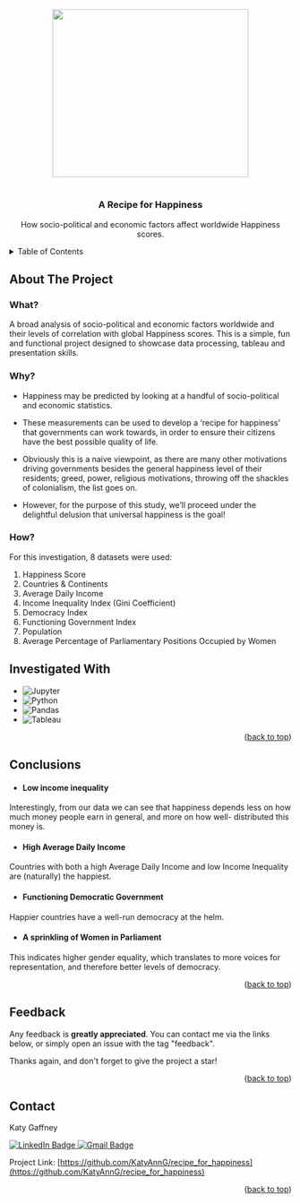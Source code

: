 
<!-- PROJECT LOGO -->

<div id="header" align="center">
  <img src="https://t4.ftcdn.net/jpg/01/36/70/67/360_F_136706734_KWhNBhLvY5XTlZVocpxFQK1FfKNOYbMj.jpg" width="350" height="300" />
  <h1>
<h3 align="center"> A Recipe for Happiness</h3>

  <p align="center">
    How socio-political and economic factors affect worldwide Happiness scores.
  </p>
</div>



<!-- TABLE OF CONTENTS -->
<details>
  <summary>Table of Contents</summary>
  <ol>
    <li>
      <a href="#about-the-project">About The Project</a>
      <ul>
        <li><a href="#what">What?</a></li>
         <li><a href="#why">Why?</a></li>
        <li><a href="#how">How?</a></li>
      </ul>
    </li>
    <li><a href="#conclusions">Conclusions</a></li>
    <li><a href="#sources">Sources</a></li>
    <li><a href="#feedback">Feedback</a></li>
    <li><a href="#contact">Contact</a></li>
    <li><a href="#acknowledgments">Acknowledgments</a></li>
  </ol>
</details>



<!-- ABOUT THE PROJECT -->
## About The Project

<!-- WHAT -->
### What?
A broad analysis of socio-political and economic factors worldwide and their levels of correlation with global Happiness scores. This is a simple, fun and functional project designed to showcase data processing, tableau and presentation skills. 

<!-- WHY -->
### Why?

* Happiness may be predicted by looking at a handful of socio-political and economic statistics.
  
* These measurements can be used to develop a ‘recipe for happiness’ that governments can work towards, in order to ensure their citizens have the best possible quality of life.
  
* Obviously this is a naive viewpoint, as there are many other motivations driving governments besides the general happiness level of their residents; greed, power, religious motivations, throwing off the shackles of colonialism, the list goes on.
  
* However, for the purpose of this study, we’ll proceed under the delightful delusion that universal happiness is the goal!

<!-- HOW -->
### How?

For this investigation, 8 datasets were used:

1. Happiness Score
2. Countries & Continents
3. Average Daily Income
4. Income Inequality Index (Gini Coefficient)
5. Democracy Index
6. Functioning Government Index
7. Population
8. Average Percentage of Parliamentary Positions Occupied by Women

<!-- INVESTIGATED WITH -->
## Investigated With

* ![Jupyter](https://img.shields.io/badge/Jupyter-F37626.svg?&style=for-the-badge&logo=Jupyter&logoColor=white)
* ![Python](https://img.shields.io/badge/Python-FFD43B?style=for-the-badge&logo=python&logoColor=blue)
* ![Pandas](https://img.shields.io/badge/Pandas-2C2D72?style=for-the-badge&logo=pandas&logoColor=white)
* ![Tableau](https://img.shields.io/badge/Tableau-E97627?style=for-the-badge&logo=Tableau&logoColor=white)

<p align="right">(<a href="#readme-top">back to top</a>)</p>


<!-- CONCLUSIONS -->
## Conclusions

* #### Low income inequality

Interestingly, from our data we can see that happiness depends less on how much money people earn in general, and more on how well- distributed this money is.

* #### High Average Daily Income

Countries with both a high Average Daily Income and low Income Inequality are (naturally) the happiest.

* #### Functioning Democratic Government

Happier countries have a well-run democracy at the helm.

* #### A sprinkling of Women in Parliament 

This indicates higher gender equality, which translates to more voices for representation, and therefore better levels of democracy.

<p align="right">(<a href="#readme-top">back to top</a>)</p>


<!-- Feedback -->
## Feedback

Any feedback is **greatly appreciated**. You can contact me via the links below, or simply open an issue with the tag "feedback".

Thanks again, and don't forget to give the project a star!

<p align="right">(<a href="#readme-top">back to top</a>)</p>


<!-- CONTACT -->
## Contact

Katy Gaffney 
<div id="badges">
  <a href="https://www.linkedin.com/in/katyanngaffney/">
    <img src="https://img.shields.io/badge/LinkedIn-blue?style=for-the-badge&logo=linkedin&logoColor=white" alt="LinkedIn Badge"/>
  </a>
  <a href="mailto:katyanngaffney@gmail.com">
    <img src="https://img.shields.io/badge/Gmail-D14836?style=for-the-badge&logo=gmail&logoColor=white" alt="Gmail Badge"/>
  </a>
</div>

Project Link: [https://github.com/KatyAnnG/recipe_for_happiness](https://github.com/KatyAnnG/recipe_for_happiness)

<p align="right">(<a href="#readme-top">back to top</a>)</p>
